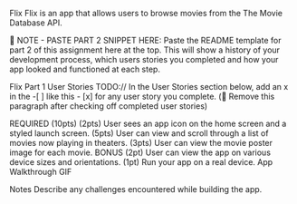 Flix
Flix is an app that allows users to browse movies from the The Movie Database API.

📝 NOTE - PASTE PART 2 SNIPPET HERE: Paste the README template for part 2 of this assignment here at the top. This will show a history of your development process, which users stories you completed and how your app looked and functioned at each step.

Flix Part 1
User Stories
TODO:// In the User Stories section below, add an x in the -[ ] like this - [x] for any user story you complete. (🚫 Remove this paragraph after checking off completed user stories)

REQUIRED (10pts)
(2pts) User sees an app icon on the home screen and a styled launch screen.
(5pts) User can view and scroll through a list of movies now playing in theaters.
(3pts) User can view the movie poster image for each movie.
BONUS
(2pt) User can view the app on various device sizes and orientations.
(1pt) Run your app on a real device.
App Walkthrough GIF


Notes
Describe any challenges encountered while building the app.
